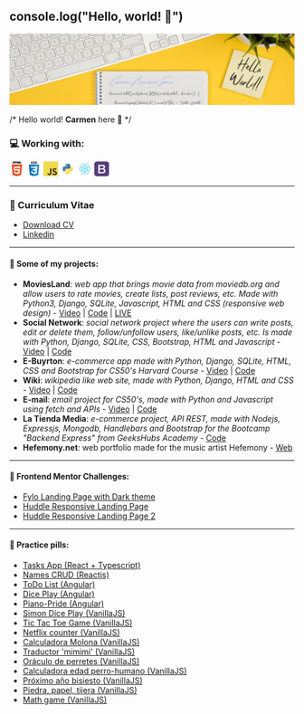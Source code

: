 ## console.log("Hello, world! 👋") 

<img width="auto" src="https://github.com/cartxu/cartxu/raw/main/carmennavarro.jpg">

/* Hello world! **Carmen** here 🤗  */


### :computer: Working with:


<img width="26px" src="https://raw.githubusercontent.com/github/explore/80688e429a7d4ef2fca1e82350fe8e3517d3494d/topics/html/html.png"> <img width="26px" src="https://raw.githubusercontent.com/github/explore/80688e429a7d4ef2fca1e82350fe8e3517d3494d/topics/css/css.png"> <img width="26px" src="https://raw.githubusercontent.com/github/explore/80688e429a7d4ef2fca1e82350fe8e3517d3494d/topics/javascript/javascript.png"> <img width="26px" src="https://raw.githubusercontent.com/github/explore/80688e429a7d4ef2fca1e82350fe8e3517d3494d/topics/python/python.png"> <img width="26px" src="https://raw.githubusercontent.com/github/explore/80688e429a7d4ef2fca1e82350fe8e3517d3494d/topics/react/react.png"> <img width="26px" src="https://raw.githubusercontent.com/github/explore/80688e429a7d4ef2fca1e82350fe8e3517d3494d/topics/bootstrap/bootstrap.png"> 


---

### :pencil: Curriculum Vitae

* [Download CV](https://drive.google.com/file/d/1Aj1U-uZyc9h6Li78d4MWoowo74LbKeik/view?usp=sharing)
* [Linkedin](https://www.linkedin.com/in/carmen-navarrosoria/)

---

#### :floppy_disk: Some of my projects:

* **MoviesLand**: *web app that brings movie data from moviedb.org and allow users to rate movies, create lists, post reviews, etc. Made with Python3, Django, SQLite, Javascript, HTML and CSS (responsive web design)* - [Video](https://www.youtube.com/watch?v=Cq3plmYexgM) | [Code](https://github.com/cartxu/moviesland) | [LIVE](https://peliculistas.herokuapp.com/)
* **Social Network**: *social network project where the users can write posts, edit or delete them, follow/unfollow users, like/unlike posts, etc. Is made with Python, Django, SQLite, CSS, Bootstrap, HTML and Javascript* - [Video](https://www.youtube.com/watch?v=lz37axUCAaU) | [Code](https://github.com/cartxu/network)
* **E-Buyrton**: *e-commerce app made with Python, Django, SQLite, HTML, CSS and Bootstrap for CS50's Harvard Course* - [Video](https://www.youtube.com/watch?v=4Z6MMewrcQE&t=111s) | [Code](https://github.com/cartxu/e-buyrton)
* **Wiki**: *wikipedia like web site, made with Python, Django, HTML and CSS* - [Video](https://www.youtube.com/watch?v=L8a4by6LURU) | [Code](https://github.com/cartxu/wikipage) 
* **E-mail**: *email project for CS50's, made with Python and Javascript using fetch and APIs* - [Video](https://www.youtube.com/watch?v=1ZvmbUTGFBo&t) | [Code](https://github.com/cartxu/mail)
* **La Tienda Media**: *e-commerce project, API REST, made with Nodejs, Expressjs, Mongodb, Handlebars and Bootstrap for the Bootcamp "Backend Express" from GeeksHubs Academy* - [Code](https://github.com/cartxu/tienda-media)
* **Hefemony.net**: web portfolio made for the music artist Hefemony - [Web](https://hefemony-net.vercel.app)

---

#### :pushpin: Frontend Mentor Challenges:

* [Fylo Landing Page with Dark theme](https://frontend-mentor-fylo-dark.vercel.app/)
* [Huddle Responsive Landing Page](https://fm-entor-challenge2.cartxu.vercel.app/)
* [Huddle Responsive Landing Page 2](https://landing.cartxu.vercel.app/)

---

#### :pill: Practice pills:
 
  * [Tasks App (React + Typescript)](https://react-ts-tasks.vercel.app/)
  * [Names CRUD (Reactjs)](https://react-names-crud.vercel.app/)
  * [ToDo List (Angular)](https://zealous-yalow-83969f.netlify.app/)
  * [Dice Play (Angular)](https://modest-wozniak-d31af3.netlify.app/)
  * [Piano-Pride (Angular)](https://60c06f142703789167d1a2f3--xenodochial-haibt-e9a918.netlify.app/)
  * [Simon Dice Play (VanillaJS)](https://cartxu.github.io/simon-dice/)
  * [Tic Tac Toe Game (VanillaJS)](https://cartxu.github.io/react-practice/tictactoe)
  * [Netflix counter (VanillaJS)](https://cartxu.github.io/javascript-random/async/netflix.html)
  * [Calculadora Molona (VanillaJS)](https://cartxu.github.io/js_asincrono/calculadora/index.html)
  * [Traductor 'mimimi' (VanillaJS)](https://cartxu.github.io/javascript-random/mimimi.html)
  * [Oráculo de perretes (VanillaJS)](https://cartxu.github.io/javascript-random/queperro.html)
  * [Calculadora edad perro-humano (VanillaJS)](https://cartxu.github.io/javascript-random/edadperro.html)
  * [Próximo año bisiesto (VanillaJS)](https://cartxu.github.io/javascript-random/bisiesto.html)
  * [Piedra, papel, tijera (VanillaJS)](https://cartxu.github.io/javascript-random/papelpiedratijeras.html)
  * [Math game (VanillaJS)](https://cartxu.github.io/react-practice/game)
  
  

